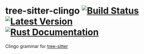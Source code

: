 # tree-sitter-clingo [![Build Status](https://github.com/potassco/tree-sitter-clingo/workflows/CI%20test/badge.svg)](https://github.com/potassco/tree-sitter-clingo) [![Latest Version](https://img.shields.io/crates/v/tree-sitter-clingo.svg)](https://crates.io/crates/tree-sitter-clingo) [![Rust Documentation](https://img.shields.io/badge/api-rustdoc-blue.svg)](https://docs.rs/tree-sitter-clingo)

Clingo grammar for [tree-sitter](https://github.com/tree-sitter/tree-sitter)
